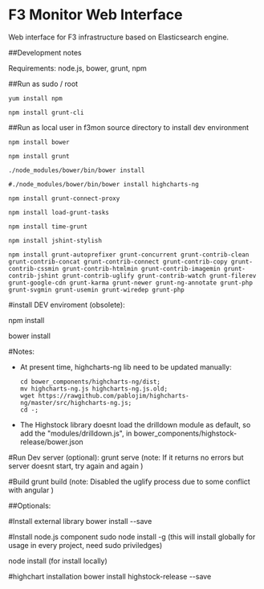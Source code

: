 F3 Monitor Web Interface
==========================
Web interface for F3 infrastructure based on Elasticsearch engine.

##Development notes

Requirements: node.js, bower, grunt, npm

##Run as sudo / root
```
yum install npm

npm install grunt-cli
```
##Run as local user in f3mon source directory to install dev environment
```
npm install bower

npm install grunt

./node_modules/bower/bin/bower install

#./node_modules/bower/bin/bower install highcharts-ng

npm install grunt-connect-proxy

npm install load-grunt-tasks

npm install time-grunt

npm install jshint-stylish

npm install grunt-autoprefixer grunt-concurrent grunt-contrib-clean grunt-contrib-concat grunt-contrib-connect grunt-contrib-copy grunt-contrib-cssmin grunt-contrib-htmlmin grunt-contrib-imagemin grunt-contrib-jshint grunt-contrib-uglify grunt-contrib-watch grunt-filerev grunt-google-cdn grunt-karma grunt-newer grunt-ng-annotate grunt-php grunt-svgmin grunt-usemin grunt-wiredep grunt-php
```
#install DEV enviroment (obsolete):

npm install

bower install

#Notes:
- At present time, highcharts-ng lib need to be updated manually:
    ```
    cd bower_components/highcharts-ng/dist;
    mv highcharts-ng.js highcharts-ng.js.old;
    wget https://rawgithub.com/pablojim/highcharts-ng/master/src/highcharts-ng.js;
    cd -;
    ```

- The Highstock library doesnt load the drilldown module as default, so add the "modules/drilldown.js", in bower_components/highstock-release/bower.json 

#Run Dev server (optional):
grunt serve (note: If it returns no errors but server doesnt start, try again and again )

#Build
grunt build (note: Disabled the uglify process due to some conflict with angular )


##Optionals:

#Install external library
bower install <libname> --save

#Install node.js component
sudo node install -g <componen-name> (this will install globally for usage in every project, need sudo priviledges)

node install <componen-name> (for install locally)

#highchart installation
bower install highstock-release --save

